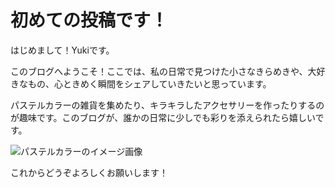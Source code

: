 初めての投稿です！
===

はじめまして！Yukiです。

このブログへようこそ！ここでは、私の日常で見つけた小さなきらめきや、大好きなもの、心ときめく瞬間をシェアしていきたいと思っています。

パステルカラーの雑貨を集めたり、キラキラしたアクセサリーを作ったりするのが趣味です。このブログが、誰かの日常に少しでも彩りを添えられたら嬉しいです。

![パステルカラーのイメージ画像](https://placehold.co/600x400/e9d5ff/a855f7?text=Pastel+Dream)

これからどうぞよろしくお願いします！
